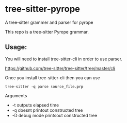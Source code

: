# tree-sitter-pyrope
A tree-sitter grammer and parser for pyrope


This repo is a tree-sitter Pyrope grammar. 

## Usage:

You will need to install tree-sitter-cli in order to use parser.

https://github.com/tree-sitter/tree-sitter/tree/master/cli

Once you install tree-sitter-cli then you can use

`tree-sitter -q parse source_file.prp`

Arguments
- -t outputs elapsed time
- -q doesnt printout constructed tree
- -D debug mode printsout constructed tree
